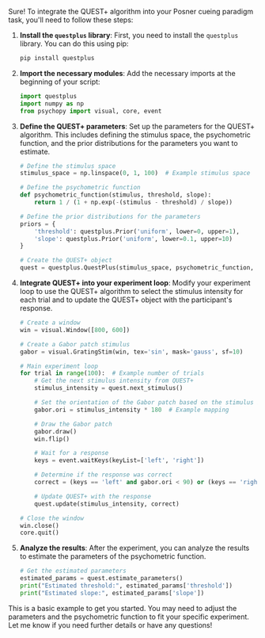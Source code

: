 Sure! To integrate the QUEST+ algorithm into your Posner cueing paradigm task, you'll need to follow these steps:

1. **Install the `questplus` library**:
   First, you need to install the `questplus` library. You can do this using pip:
   ```bash
   pip install questplus
   ```

2. **Import the necessary modules**:
   Add the necessary imports at the beginning of your script:
   ```python
   import questplus
   import numpy as np
   from psychopy import visual, core, event
   ```

3. **Define the QUEST+ parameters**:
   Set up the parameters for the QUEST+ algorithm. This includes defining the stimulus space, the psychometric function, and the prior distributions for the parameters you want to estimate.
   ```python
   # Define the stimulus space
   stimulus_space = np.linspace(0, 1, 100)  # Example stimulus space

   # Define the psychometric function
   def psychometric_function(stimulus, threshold, slope):
       return 1 / (1 + np.exp(-(stimulus - threshold) / slope))

   # Define the prior distributions for the parameters
   priors = {
       'threshold': questplus.Prior('uniform', lower=0, upper=1),
       'slope': questplus.Prior('uniform', lower=0.1, upper=10)
   }

   # Create the QUEST+ object
   quest = questplus.QuestPlus(stimulus_space, psychometric_function, priors)
   ```

4. **Integrate QUEST+ into your experiment loop**:
   Modify your experiment loop to use the QUEST+ algorithm to select the stimulus intensity for each trial and to update the QUEST+ object with the participant's response.
   ```python
   # Create a window
   win = visual.Window([800, 600])

   # Create a Gabor patch stimulus
   gabor = visual.GratingStim(win, tex='sin', mask='gauss', sf=10)

   # Main experiment loop
   for trial in range(100):  # Example number of trials
       # Get the next stimulus intensity from QUEST+
       stimulus_intensity = quest.next_stimulus()

       # Set the orientation of the Gabor patch based on the stimulus intensity
       gabor.ori = stimulus_intensity * 180  # Example mapping

       # Draw the Gabor patch
       gabor.draw()
       win.flip()

       # Wait for a response
       keys = event.waitKeys(keyList=['left', 'right'])

       # Determine if the response was correct
       correct = (keys == 'left' and gabor.ori < 90) or (keys == 'right' and gabor.ori >= 90)

       # Update QUEST+ with the response
       quest.update(stimulus_intensity, correct)

   # Close the window
   win.close()
   core.quit()
   ```

5. **Analyze the results**:
   After the experiment, you can analyze the results to estimate the parameters of the psychometric function.
   ```python
   # Get the estimated parameters
   estimated_params = quest.estimate_parameters()
   print("Estimated threshold:", estimated_params['threshold'])
   print("Estimated slope:", estimated_params['slope'])
   ```

This is a basic example to get you started. You may need to adjust the parameters and the psychometric function to fit your specific experiment. Let me know if you need further details or have any questions!